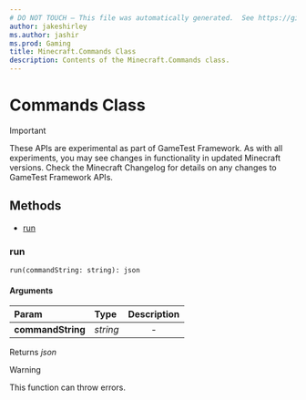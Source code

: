 ```yaml
---
# DO NOT TOUCH — This file was automatically generated.  See https://github.com/Mojang/MinecraftScriptingApiDocsGenerator to modify descriptions, examples, etc.
author: jakeshirley
ms.author: jashir
ms.prod: Gaming
title: Minecraft.Commands Class
description: Contents of the Minecraft.Commands class.
---
```

# Commands Class
>[!IMPORTANT]
>These APIs are experimental as part of GameTest Framework. As with all experiments, you may see changes in functionality in updated Minecraft versions. Check the Minecraft Changelog for details on any changes to GameTest Framework APIs.

## Methods
- [run](#run)
  
### **run**
`
run(commandString: string): json
`

#### Arguments
| Param | Type | Description |
| :--- | :--- | :---: |
| **commandString** | *string* | - |

Returns *json*

> [!WARNING]
> This function can throw errors.

